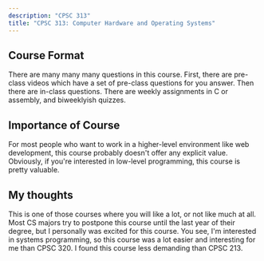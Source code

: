 ```yaml
---
description: "CPSC 313"
title: "CPSC 313: Computer Hardware and Operating Systems"
---
```


## Course Format
There are many many many questions in this course. First, there are pre-class videos which have a set of pre-class questions for you answer. Then there are in-class questions. There are weekly assignments in C or assembly, and biweeklyish quizzes. 

## Importance of Course
For most people who want to work in a higher-level environment like web development, this course probably doesn't offer any explicit value. Obviously, if you're interested in low-level programming, this course is pretty valuable.

## My thoughts
This is one of those courses where you will like a lot, or not like much at all. Most CS majors try to postpone this course until the last year of their degree, but I personally was excited for this course. You see, I'm interested in systems programming, so this course was a lot easier and interesting for me than CPSC 320. I found this course less demanding than CPSC 213.
